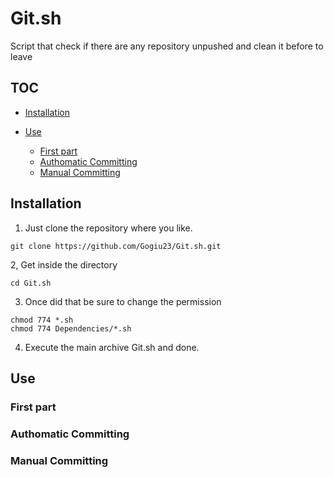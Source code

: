 # Git.sh
Script that check if there are any repository unpushed and clean it before to leave

## TOC

- [Installation](#Installation)
- [Use](#Use)
    
    - [First part](#First-part)
    - [Authomatic Committing](#Authomatic-Committing)
    - [Manual Committing](#Manual-Committing)


## Installation

1. Just clone the repository where you like.

```
git clone https://github.com/Gogiu23/Git.sh.git
```
2, Get inside the directory
```
cd Git.sh
```
3. Once did that be sure to change the permission
```
chmod 774 *.sh
chmod 774 Dependencies/*.sh
```
4. Execute the main archive Git.sh and done.

## Use

### First part
### Authomatic Committing
### Manual Committing


